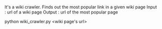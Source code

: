 It's a wiki crawler.
Finds out the most popular link in a given wiki page
Input  : url of a wiki page
Output : url of the most popular page

python wiki_crawler.py <wiki page's url>


